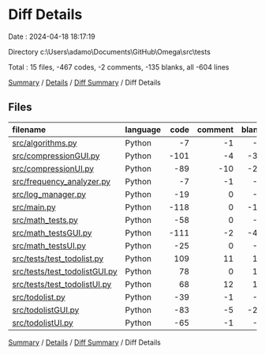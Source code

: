 # Diff Details

Date : 2024-04-18 18:17:19

Directory c:\\Users\\adamo\\Documents\\GitHub\\Omega\\src\\tests

Total : 15 files,  -467 codes, -2 comments, -135 blanks, all -604 lines

[Summary](results.md) / [Details](details.md) / [Diff Summary](diff.md) / Diff Details

## Files
| filename | language | code | comment | blank | total |
| :--- | :--- | ---: | ---: | ---: | ---: |
| [src/algorithms.py](/src/algorithms.py) | Python | -7 | -1 | -5 | -13 |
| [src/compressionGUI.py](/src/compressionGUI.py) | Python | -101 | -4 | -33 | -138 |
| [src/compressionUI.py](/src/compressionUI.py) | Python | -89 | -10 | -20 | -119 |
| [src/frequency_analyzer.py](/src/frequency_analyzer.py) | Python | -7 | -1 | -3 | -11 |
| [src/log_manager.py](/src/log_manager.py) | Python | -19 | 0 | -6 | -25 |
| [src/main.py](/src/main.py) | Python | -118 | 0 | -15 | -133 |
| [src/math_tests.py](/src/math_tests.py) | Python | -58 | 0 | -7 | -65 |
| [src/math_testsGUI.py](/src/math_testsGUI.py) | Python | -111 | -2 | -42 | -155 |
| [src/math_testsUI.py](/src/math_testsUI.py) | Python | -25 | 0 | -3 | -28 |
| [src/tests/test_todolist.py](/src/tests/test_todolist.py) | Python | 109 | 11 | 15 | 135 |
| [src/tests/test_todolistGUI.py](/src/tests/test_todolistGUI.py) | Python | 78 | 0 | 11 | 89 |
| [src/tests/test_todolistUI.py](/src/tests/test_todolistUI.py) | Python | 68 | 12 | 14 | 94 |
| [src/todolist.py](/src/todolist.py) | Python | -39 | -1 | -8 | -48 |
| [src/todolistGUI.py](/src/todolistGUI.py) | Python | -83 | -5 | -24 | -112 |
| [src/todolistUI.py](/src/todolistUI.py) | Python | -65 | -1 | -9 | -75 |

[Summary](results.md) / [Details](details.md) / [Diff Summary](diff.md) / Diff Details